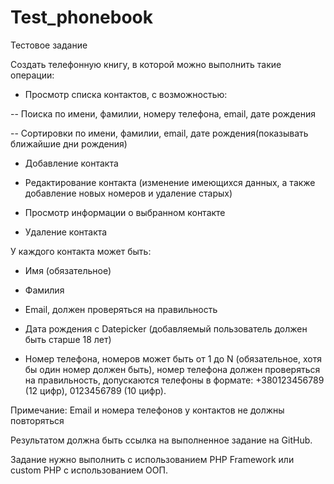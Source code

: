 # Test_phonebook
Тестовое задание

Создать телефонную книгу, в которой можно выполнить такие операции:

- Просмотр списка контактов, с возможностью:

-- Поиска по имени, фамилии, номеру телефона, email, дате рождения

-- Сортировки по имени, фамилии, email, дате рождения(показывать ближайшие дни рождения)

- Добавление контакта

- Редактирование контакта (изменение имеющихся данных, а также добавление новых номеров и удаление старых)

- Просмотр информации о выбранном контакте

- Удаление контакта


У каждого контакта может быть:

- Имя (обязательное)

- Фамилия

- Email, должен проверяться на правильность

- Дата рождения с Datepicker (добавляемый пользователь должен быть старше 18 лет)

- Номер телефона, номеров может быть от 1 до N (обязательное, хотя бы один номер должен быть), номер телефона должен проверяться на правильность, допускаются телефоны в формате: +380123456789 (12 цифр), 0123456789 (10 цифр).


Примечание: Email и номера телефонов у контактов не должны повторяться


Результатом должна быть ссылка на выполненное задание на GitHub.

Задание нужно выполнить с использованием PHP Framework или custom PHP с использованием ООП.
